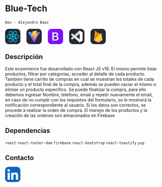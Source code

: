 # Blue-Tech

`Dev - Alejandro Baez`

<div style="display:flex">
    <img src="https://raw.githubusercontent.com/tandpfun/skill-icons/65dea6c4eaca7da319e552c09f4cf5a9a8dab2c8/icons/React-Dark.svg" width="50" style="margin-right: 20px">
    <img src="https://raw.githubusercontent.com/tandpfun/skill-icons/65dea6c4eaca7da319e552c09f4cf5a9a8dab2c8/icons/Vite-Dark.svg" width="50" style="margin-right: 20px">
    <img src="https://raw.githubusercontent.com/tandpfun/skill-icons/65dea6c4eaca7da319e552c09f4cf5a9a8dab2c8/icons/Bootstrap.svg" width="50" style="margin-right: 20px">
    <img src="https://raw.githubusercontent.com/tandpfun/skill-icons/65dea6c4eaca7da319e552c09f4cf5a9a8dab2c8/icons/VSCode-Dark.svg" width="50" style="margin-right: 20px">
    <img src="https://raw.githubusercontent.com/tandpfun/skill-icons/65dea6c4eaca7da319e552c09f4cf5a9a8dab2c8/icons/Firebase-Dark.svg" width="50" style="margin-right: 20px">
</div>

## Descripción

Este ecommerce fue desarrollado con React JS v18.
El mismo permite listar productos, filtrar por categorías, acceder al detalle de cada producto. Tambien tiene carrito de compras en cual se muestran los totales de cada producto y el total final de la compra, además se pueden vaciar el mismo o elimiar un producto específico. Se puede finalizar la compra, para ello debemos ingresar Nombre, telefono, email y repetir nuevamente el email, en caso de no cumplir con los requisitos del formulario, se le mostrará la notificación correspondiente al usuario. Si los datos son correctos, se procede a realizar la orden de compra. El manejo de los productos y la creación de las ordenes son almacenados en Firebase

## Dependencias

`react` `react-router-dom` `firebase` `react-bootstrap` `react-toastify` `yup`

## Contacto

   <a href="https://www.linkedin.com/in/alejandro-baez-173212220/"> <img src="https://raw.githubusercontent.com/tandpfun/skill-icons/65dea6c4eaca7da319e552c09f4cf5a9a8dab2c8/icons/LinkedIn.svg" width="50" style="margin-right: 20px"> </a>